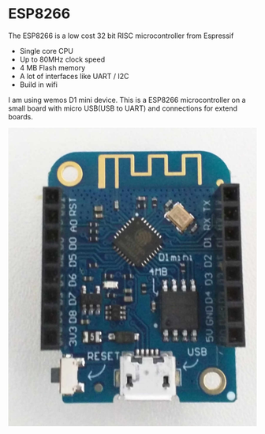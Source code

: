 # ESP8266
The ESP8266 is a low cost 32 bit RISC microcontroller from Espressif 

- Single core CPU
- Up to 80MHz clock speed
- 4 MB Flash memory 
- A lot of interfaces like UART / I2C
- Build in wifi

I am using wemos D1 mini device. This is a ESP8266 microcontroller on a small board with micro USB(USB to UART) and connections for extend boards. 

![alt text](https://github.com/TangatBaktybergen/ESP/blob/4eac2596533915e684a454bac06f3e3dd47269e0/D1%20mini%20pro.png)

